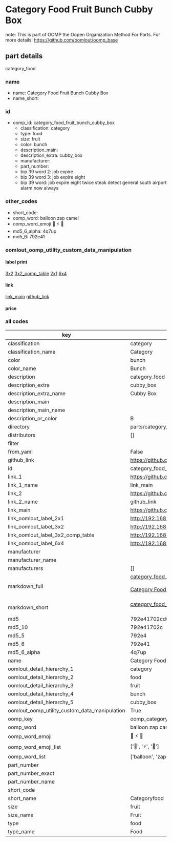 # Category Food Fruit Bunch Cubby Box  

note: This is part of OOMP the Oopen Organization Method For Parts. For more details: https://github.com/oomlout/oomp_base

##  part details



category_food

### name
* name: Category Food Fruit Bunch Cubby Box
* name_short: 
### id
* oomp_id: category_food_fruit_bunch_cubby_box
  * classification: category
  * type: food
  * size: fruit
  * color: bunch
  * description_main: 
  * description_extra: cubby_box
  * manufacturer: 
  * part_number: 
  * bip 39 word 2: job expire
  * bip 39 word 3: job expire eight
  * bip 39 word: job expire eight twice steak detect general south airport alarm now always

### other_codes
* short_code: 
* oomp_word: balloon zap camel
* oomp_word_emoji :balloon: :zap: :camel:
* md5_6_alpha: 4q7up
* md5_6: 792e41






### oomlout_oomp_utility_custom_data_manipulation
#### label print
[3x2](http://192.168.1.245:1112/?label=oomp%204q7up)
[3x2_oomp_table](http://192.168.1.107:1112/?label=oomp%204q7up)
[2x1](http://192.168.1.242:1112/?label=oomp%204q7up)
[6x4](http://192.168.1.55:1112/?label=oomp%204q7up)    

#### link

[link_main](https://github.com/oomlout/oomlout_oomp_current_version_messy/tree/main/parts/category_food_fruit_bunch_cubby_box) [github_link](https://github.com/oomlout/oomlout_oomp_part_src/tree/main/parts/category_food_fruit_bunch_cubby_box)                             

#### price







### all codes 
| key | value |  
| --- | --- |  
| classification | category |  
| classification_name | Category |  
| color | bunch |  
| color_name | Bunch |  
| description | category_food |  
| description_extra | cubby_box |  
| description_extra_name | Cubby Box |  
| description_main |  |  
| description_main_name |  |  
| description_or_color | B  |  
| directory | parts/category_food_fruit_bunch_cubby_box |  
| distributors | [] |  
| filter |  |  
| from_yaml | False |  
| github_link | https://github.com/oomlout/oomlout_oomp_part_src/tree/main/parts/category_food_fruit_bunch_cubby_box |  
| id | category_food_fruit_bunch_cubby_box |  
| link_1 | https://github.com/oomlout/oomlout_oomp_current_version_messy/tree/main/parts/category_food_fruit_bunch_cubby_box |  
| link_1_name | link_main |  
| link_2 | https://github.com/oomlout/oomlout_oomp_part_src/tree/main/parts/category_food_fruit_bunch_cubby_box |  
| link_2_name | github_link |  
| link_main | https://github.com/oomlout/oomlout_oomp_current_version_messy/tree/main/parts/category_food_fruit_bunch_cubby_box |  
| link_oomlout_label_2x1 | http://192.168.1.242:1112/?label=oomp%204q7up |  
| link_oomlout_label_3x2 | http://192.168.1.245:1112/?label=oomp%204q7up |  
| link_oomlout_label_3x2_oomp_table | http://192.168.1.107:1112/?label=oomp%204q7up |  
| link_oomlout_label_6x4 | http://192.168.1.55:1112/?label=oomp%204q7up |  
| manufacturer |  |  
| manufacturer_name |  |  
| manufacturers | [] |  
| markdown_full | [category_food_fruit_bunch_cubby_box](https://github.com/oomlout/oomlout_oomp_current_version_messy/tree/main/parts/category_food_fruit_bunch_cubby_box)<br>[](https://github.com/oomlout/oomlout_oomp_current_version_messy/tree/main/parts/category_food_fruit_bunch_cubby_box)<br>[Category Food Fruit Bunch Cubby Box](https://github.com/oomlout/oomlout_oomp_current_version_messy/tree/main/parts/category_food_fruit_bunch_cubby_box)<br><br> |  
| markdown_short | [category_food_fruit_bunch_cubby_box](https://github.com/oomlout/oomlout_oomp_current_version_messy/tree/main/parts/category_food_fruit_bunch_cubby_box)<br><br> |  
| md5 | 792e41702cd02c18f1ea8eb48dd41bc0 |  
| md5_10 | 792e41702c |  
| md5_5 | 792e4 |  
| md5_6 | 792e41 |  
| md5_6_alpha | 4q7up |  
| name | Category Food Fruit Bunch Cubby Box |  
| oomlout_detail_hierarchy_1 | category |  
| oomlout_detail_hierarchy_2 | food |  
| oomlout_detail_hierarchy_3 | fruit |  
| oomlout_detail_hierarchy_4 | bunch |  
| oomlout_detail_hierarchy_5 | cubby_box |  
| oomlout_oomp_utility_custom_data_manipulation | True |  
| oomp_key | oomp_category_food_fruit_bunch_cubby_box |  
| oomp_word | balloon zap camel |  
| oomp_word_emoji | :balloon: :zap: :camel: |  
| oomp_word_emoji_list | [':balloon:', ':zap:', ':camel:'] |  
| oomp_word_list | ['balloon', 'zap', 'camel'] |  
| part_number |  |  
| part_number_exact |  |  
| part_number_name |  |  
| short_code |  |  
| short_name | Categoryfood |  
| size | fruit |  
| size_name | Fruit |  
| type | food |  
| type_name | Food |  
